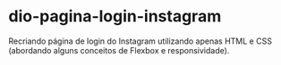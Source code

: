 # dio-pagina-login-instagram
Recriando página de login do Instagram utilizando apenas HTML e CSS (abordando alguns conceitos de Flexbox e responsividade).
